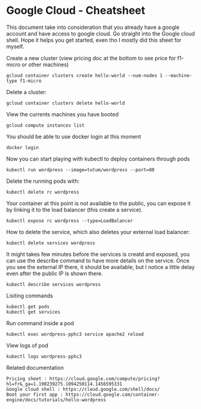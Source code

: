 # Google Cloud - Cheatsheet

This document take into consideration that you already have a google account and have access to google cloud.
Go straight into the Google cloud shell. Hope it helps you get started, even tho I mostly did this sheet for myself.

Create a new cluster (view pricing doc at the bottom to see price for f1-micro or other machines)

    gcloud container clusters create hello-world --num-nodes 1 --machine-type f1-micro
    
Delete a cluster:

    gcloud container clusters delete hello-world

View the currents machines you have booted

    gcloud compute instances list
  
You should be able to use docker login at this moment
  
    docker login
  
Now you can start playing with kubectl to deploy containers through pods
  
    kubectl run wordpress --image=tutum/wordpress --port=80
  
Delete the running pods with:

    kubectl delete rc wordpress
  
Your container at this point is not available to the public, you can expose it by linking it to the load balancer (this create a service).

    kubectl expose rc wordpress --type=LoadBalancer
    
How to delete the service, which also deletes your external load balancer:

    kubectl delete services wordpress
    
It might takes few minutes before the services is creatd and exposed, you can use the describe command to have more details on the service. Once you see the external IP there, it should be available, but I notice a little delay even after the public IP is shown there.

    kubectl describe services wordpress
    
Lisiting commands

    kubectl get pods
    kubectl get services
    
Run command inside a pod
    
    kubectl exec wordpress-pphc3 service apache2 reload
 
View logs of pod

    kubectl logs wordpress-pphc3
  
Related documentation

    Pricing sheet : https://cloud.google.com/compute/pricing?hl=fr&_ga=1.190239275.1094250114.1456595331
    Google cloud shell : https://cloud.google.com/shell/docs/
    Boot your first app : https://cloud.google.com/container-engine/docs/tutorials/hello-wordpress
